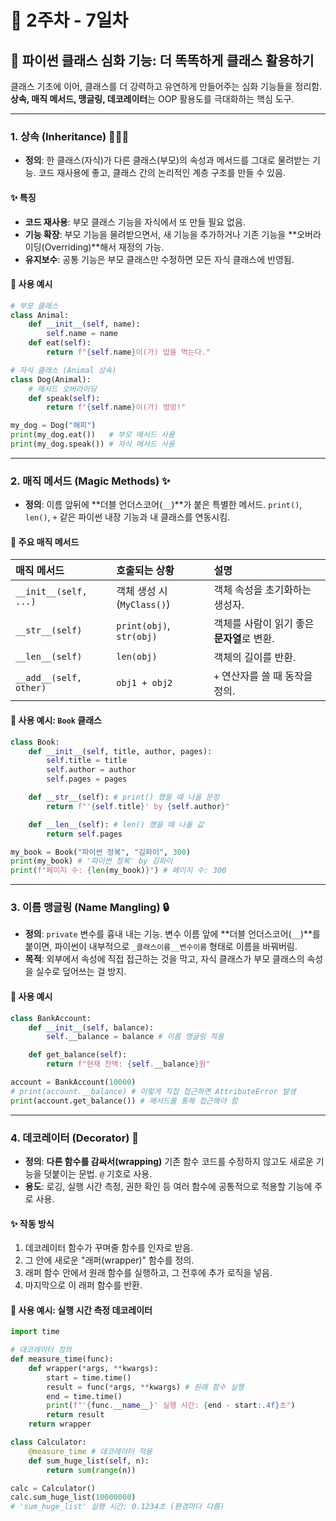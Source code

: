 # 📅 2주차 - 7일차

## 🐍 파이썬 클래스 심화 기능: 더 똑똑하게 클래스 활용하기

클래스 기초에 이어, 클래스를 더 강력하고 유연하게 만들어주는 심화 기능들을 정리함. **상속, 매직 메서드, 맹글링, 데코레이터**는 OOP 활용도를 극대화하는 핵심 도구.

---

### 1. 상속 (Inheritance) 👨‍👩‍👧

- **정의**: 한 클래스(자식)가 다른 클래스(부모)의 속성과 메서드를 그대로 물려받는 기능. 코드 재사용에 좋고, 클래스 간의 논리적인 계층 구조를 만들 수 있음.

#### ✨ 특징
- **코드 재사용**: 부모 클래스 기능을 자식에서 또 만들 필요 없음.
- **기능 확장**: 부모 기능을 물려받으면서, 새 기능을 추가하거나 기존 기능을 **오버라이딩(Overriding)**해서 재정의 가능.
- **유지보수**: 공통 기능은 부모 클래스만 수정하면 모든 자식 클래스에 반영됨.

#### 📝 사용 예시

```python
# 부모 클래스
class Animal:
    def __init__(self, name):
        self.name = name
    def eat(self):
        return f"{self.name}이(가) 밥을 먹는다."

# 자식 클래스 (Animal 상속)
class Dog(Animal):
    # 메서드 오버라이딩
    def speak(self):
        return f"{self.name}이(가) 멍멍!"

my_dog = Dog("해피")
print(my_dog.eat())   # 부모 메서드 사용
print(my_dog.speak()) # 자식 메서드 사용
```

---

### 2. 매직 메서드 (Magic Methods) ✨

- **정의**: 이름 앞뒤에 **더블 언더스코어(`__`)**가 붙은 특별한 메서드. `print()`, `len()`, `+` 같은 파이썬 내장 기능과 내 클래스를 연동시킴.

#### 📝 주요 매직 메서드

| 매직 메서드 | 호출되는 상황 | 설명 |
| :--- | :--- | :--- |
| `__init__(self, ...)` | 객체 생성 시 (`MyClass()`) | 객체 속성을 초기화하는 생성자. |
| `__str__(self)` | `print(obj)`, `str(obj)` | 객체를 사람이 읽기 좋은 **문자열**로 변환. |
| `__len__(self)` | `len(obj)` | 객체의 길이를 반환. |
| `__add__(self, other)`| `obj1 + obj2` | `+` 연산자를 쓸 때 동작을 정의. |

#### 📝 사용 예시: `Book` 클래스

```python
class Book:
    def __init__(self, title, author, pages):
        self.title = title
        self.author = author
        self.pages = pages

    def __str__(self): # print() 했을 때 나올 문장
        return f"'{self.title}' by {self.author}"

    def __len__(self): # len() 했을 때 나올 값
        return self.pages

my_book = Book("파이썬 정복", "김파이", 300)
print(my_book) # '파이썬 정복' by 김파이
print(f"페이지 수: {len(my_book)}") # 페이지 수: 300
```

---

### 3. 이름 맹글링 (Name Mangling) 🔒

- **정의**: `private` 변수를 흉내 내는 기능. 변수 이름 앞에 **더블 언더스코어(`__`)**를 붙이면, 파이썬이 내부적으로 `_클래스이름__변수이름` 형태로 이름을 바꿔버림.
- **목적**: 외부에서 속성에 직접 접근하는 것을 막고, 자식 클래스가 부모 클래스의 속성을 실수로 덮어쓰는 걸 방지.

#### 📝 사용 예시

```python
class BankAccount:
    def __init__(self, balance):
        self.__balance = balance # 이름 맹글링 적용

    def get_balance(self):
        return f"현재 잔액: {self.__balance}원"

account = BankAccount(10000)
# print(account.__balance) # 이렇게 직접 접근하면 AttributeError 발생
print(account.get_balance()) # 메서드를 통해 접근해야 함
```

---

### 4. 데코레이터 (Decorator) 🎨

- **정의**: **다른 함수를 감싸서(wrapping)** 기존 함수 코드를 수정하지 않고도 새로운 기능을 덧붙이는 문법. `@` 기호로 사용.
- **용도**: 로깅, 실행 시간 측정, 권한 확인 등 여러 함수에 공통적으로 적용할 기능에 주로 사용.

#### ✨ 작동 방식
1. 데코레이터 함수가 꾸며줄 함수를 인자로 받음.
2. 그 안에 새로운 "래퍼(wrapper)" 함수를 정의.
3. 래퍼 함수 안에서 원래 함수를 실행하고, 그 전후에 추가 로직을 넣음.
4. 마지막으로 이 래퍼 함수를 반환.

#### 📝 사용 예시: 실행 시간 측정 데코레이터

```python
import time

# 데코레이터 정의
def measure_time(func):
    def wrapper(*args, **kwargs):
        start = time.time()
        result = func(*args, **kwargs) # 원래 함수 실행
        end = time.time()
        print(f"'{func.__name__}' 실행 시간: {end - start:.4f}초")
        return result
    return wrapper

class Calculator:
    @measure_time # 데코레이터 적용
    def sum_huge_list(self, n):
        return sum(range(n))

calc = Calculator()
calc.sum_huge_list(10000000)
# 'sum_huge_list' 실행 시간: 0.1234초 (환경마다 다름)
```
